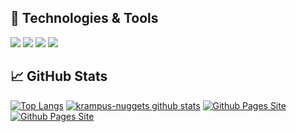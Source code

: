 ## 🔧 Technologies & Tools
![](https://img.shields.io/badge/OS-Linux-informational?style=flat&logo=linux&logoColor=white&color=2bbc8a)
![](https://img.shields.io/badge/Editor-IntelliJ_IDEA-informational?style=flat&logo=intellij-idea&logoColor=white&color=2bbc8a)
![](https://img.shields.io/badge/Code-Python-informational?style=flat&logo=python&logoColor=white&color=2bbc8a)
![](https://img.shields.io/badge/Tools-Docker-informational?style=flat&logo=docker&logoColor=white&color=2bbc8a)

## &#x1f4c8; GitHub Stats
[![Top Langs](https://github-readme-stats.vercel.app/api/top-langs/?username=krampus-nuggets&theme=tokyonight&hide=batchfile,css)](https://github.com/krampus-nuggets)
[![krampus-nuggets github stats](https://github-readme-stats.vercel.app/api?username=krampus-nuggets&show_icons=true&count_private=true&theme=tokyonight)](https://github.com/krampus-nuggets)
[![Github Pages Site](https://github-readme-stats.vercel.app/api/pin/?username=krampus-nuggets&repo=krampus-nuggets.github.io&theme=tokyonight)](https://github.com/krampus-nuggets/krampus-nuggets.github.io)
[![Github Pages Site](https://github-readme-stats.vercel.app/api/pin/?username=krampus-nuggets&repo=deep-blue&theme=tokyonight)](https://github.com/krampus-nuggets/deep-blue)

